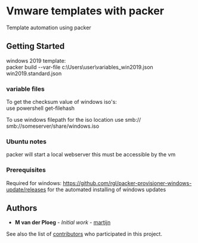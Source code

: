 # Vmware templates with packer

Template automation using packer

## Getting Started

windows 2019 template:\
packer build --var-file c:\Users\user\variables_win2019.json win2019.standard.json

### variable files

To get the checksum value of windows iso's:\
use powershell get-filehash

To use windows filepath for the iso location use smb://
smb://someserver/share/windows.iso

### Ubuntu notes

packer will start a local webserver this must be accessible by the vm 

### Prerequisites

Required for windows: https://github.com/rgl/packer-provisioner-windows-update/releases
for the automated installing of windows updates


## Authors

* **M van der Ploeg** - *Initial work* - [martijn](https://github.com/martijnxd)

See also the list of [contributors](https://github.com/martijnxd/vmware-templates/contributors) who participated in this project.
